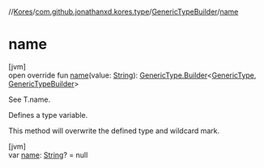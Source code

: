 //[Kores](../../../index.md)/[com.github.jonathanxd.kores.type](../index.md)/[GenericTypeBuilder](index.md)/[name](name.md)

# name

[jvm]\
open override fun [name](name.md)(value: [String](https://kotlinlang.org/api/latest/jvm/stdlib/kotlin/-string/index.html)): [GenericType.Builder](../-generic-type/-builder/index.md)<[GenericType](../-generic-type/index.md), [GenericTypeBuilder](index.md)>

See T.name.

Defines a type variable.

This method will overwrite the defined type and wildcard mark.

[jvm]\
var [name](name.md): [String](https://kotlinlang.org/api/latest/jvm/stdlib/kotlin/-string/index.html)? = null
